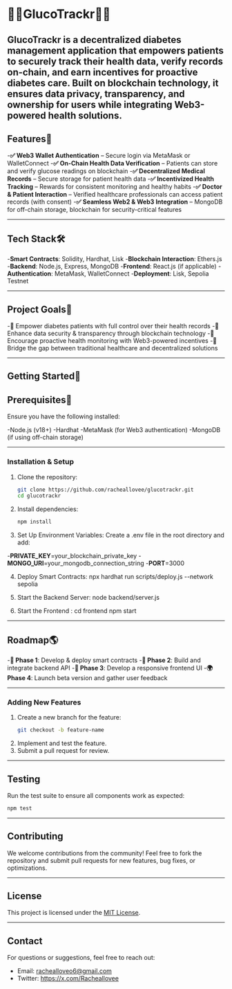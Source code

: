 # 🔵💙GlucoTrackr💙🔵

## GlucoTrackr is a decentralized diabetes management application that empowers patients to securely track their health data, verify records on-chain, and earn incentives for proactive diabetes care. Built on blockchain technology, it ensures data privacy, transparency, and ownership for users while integrating Web3-powered health solutions.

## Features🚀

-**✅ Web3 Wallet Authentication** – Secure login via MetaMask or WalletConnect -**✅ On-Chain Health Data Verification** – Patients can store and verify glucose readings on blockchain -**✅ Decentralized Medical Records** – Secure storage for patient health data -**✅ Incentivized Health Tracking** – Rewards for consistent monitoring and healthy habits -**✅ Doctor & Patient Interaction** – Verified healthcare professionals can access patient records (with consent) -**✅ Seamless Web2 & Web3 Integration** – MongoDB for off-chain storage, blockchain for security-critical features

---

## Tech Stack🛠️

-**Smart Contracts**: Solidity, Hardhat, Lisk -**Blockchain Interaction**: Ethers.js -**Backend**: Node.js, Express, MongoDB -**Frontend**: React.js (if applicable) -**Authentication**: MetaMask, WalletConnect -**Deployment**: Lisk, Sepolia Testnet

---

## Project Goals🎯

-📌 Empower diabetes patients with full control over their health records
-📌 Enhance data security & transparency through blockchain technology
-📌 Encourage proactive health monitoring with Web3-powered incentives
-📌 Bridge the gap between traditional healthcare and decentralized solutions

---

## Getting Started📖

## Prerequisites🔹

Ensure you have the following installed:

-Node.js (v18+)
-Hardhat
-MetaMask (for Web3 authentication)
-MongoDB (if using off-chain storage)

---

### Installation & Setup

1. Clone the repository:
   ```bash
   git clone https://github.com/racheallovee/glucotrackr.git
   cd glucotrackr
   ```
2. Install dependencies:
   ```bash
   npm install
   ```
3. Set Up Environment Variables:
   Create a .env file in the root directory and add:

-**PRIVATE_KEY**=your_blockchain_private_key -**MONGO_URI**=your_mongodb_connection_string -**PORT**=3000

4. Deploy Smart Contracts:
   npx hardhat run scripts/deploy.js --network sepolia

5. Start the Backend Server:
   node backend/server.js

6. Start the Frontend :
   cd frontend
   npm start

---

## Roadmap🌎

-**🚧 Phase 1**: Develop & deploy smart contracts -**🚀 Phase 2**: Build and integrate backend API -**🎨 Phase 3**: Develop a responsive frontend UI -**🌍 Phase 4**: Launch beta version and gather user feedback

---

### Adding New Features

1. Create a new branch for the feature:
   ```bash
   git checkout -b feature-name
   ```
2. Implement and test the feature.
3. Submit a pull request for review.

---

## Testing

Run the test suite to ensure all components work as expected:

```bash
npm test
```

---

## Contributing

We welcome contributions from the community! Feel free to fork the repository and submit pull requests for new features, bug fixes, or optimizations.

---

## License

This project is licensed under the [MIT License](LICENSE).

---

## Contact

For questions or suggestions, feel free to reach out:

- Email: rachealloveo6@gmail.com
- Twitter: https://x.com/Racheallovee
